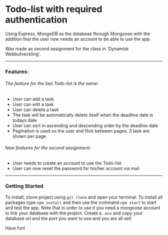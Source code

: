 # Todo-list with required authentication 
Using Express, MongoDB as the database through Mongoose with the addition that the user now needs an account to be able to use the app.

Was made as second assignment for the class in 'Dynamisk Webbutveckling'.

-----------------

### Features:

###### The feature for the last Todo-list is the same:

- User can add a task
- User can edit a task
- User can delete a task
- The task will be automatically delete itself when the deadline date is todays date
- User can sort in ascending and descending order by the deadline date
- Pagination is used so the user and flick between pages. 3 task are shown per page

###### New features for the second assignment:

- User needs to create an account to use the Todo-list 
- User can now reset the password for his/her account via mail

-----------------

### Getting Started

To install, clone project using `git clone` and open your terminal. To install all packages type `npm install` and then use the command `npm start` to start and test the app.
Note that in order to use it you need a mongoose account to link your database with the project. Create a `.env` and copy your database url and the port you want to use and you are 
all set!

Have fun!
